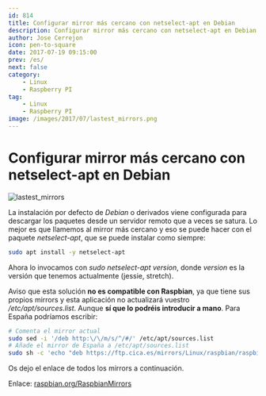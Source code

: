 ```yaml
---
id: 814
title: Configurar mirror más cercano con netselect-apt en Debian
description: Configurar mirror más cercano con netselect-apt en Debian
author: Jose Cerrejon
icon: pen-to-square
date: 2017-07-19 09:15:00
prev: /es/
next: false
category:
    - Linux
    - Raspberry PI
tag:
    - Linux
    - Raspberry PI
image: /images/2017/07/lastest_mirrors.png
---
```


# Configurar mirror más cercano con netselect-apt en Debian

![lastest_mirrors](/images/2017/07/lastest_mirrors.png)

La instalación por defecto de _Debian_ o derivados viene configurada para descargar los paquetes desde un servidor remoto que a veces se satura. Lo mejor es que llamemos al mirror más cercano y eso se puede hacer con el paquete _netselect-apt_, que se puede instalar como siempre:

```bash
sudo apt install -y netselect-apt
```

Ahora lo invocamos con _sudo netselect-apt version_, donde _version_ es la versión que tenemos actualmente (jessie, stretch).

Aviso que esta solución **no es compatible con Raspbian**, ya que tiene sus propios mirrors y esta aplicación no actualizará vuestro _/etc/apt/sources.list_. Aunque **sí que lo podréis introducir a mano**. Para España podríamos escribir:

```bash
# Comenta el mirror actual
sudo sed -i '/deb http:\/\/m/s/^/#/' /etc/apt/sources.list
# Añade el mirror de España a /etc/apt/sources.list
sudo sh -c 'echo "deb https://ftp.cica.es/mirrors/Linux/raspbian/raspbian/ jessie main contrib non-free rpi" >> /etc/apt/sources.list'
```

Os dejo el enlace de todos los mirrors a continuación.

Enlace: [raspbian.org/RaspbianMirrors](https://www.raspbian.org/RaspbianMirrors)
